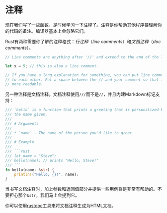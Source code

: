 # 注释

现在我们写了一些函数，是时候学习一下注释了。注释是你帮助其他程序猿理解你的代码的备注。编译器基本上会忽略它们。

Rust有两种需要你了解的注释格式：*行注释*（*line comments*）和*文档注释*（*doc comments*）。

```rust
// Line comments are anything after '//' and extend to the end of the line.

let x = 5; // this is also a line comment.

// If you have a long explanation for something, you can put line comments next
// to each other. Put a space between the // and your comment so that it's
// more readable.
```

另一种注释是文档注释。文档注释使用`///`而不是`//`，并且内建Markdown标记支持：

```rust
/// `hello` is a function that prints a greeting that is personalized based on
/// the name given.
///
/// # Arguments
///
/// * `name` - The name of the person you'd like to greet.
///
/// # Example
///
/// ```rust
/// let name = "Steve";
/// hello(name); // prints "Hello, Steve!"
/// ```
fn hello(name: &str) {
    println!("Hello, {}!", name);
}
```

当书写文档注释时，加上参数和返回值部分并提供一些用例将是非常有帮助的。不要担心那个`&str`，我们马上会提到它。

你可以使用[rustdoc](http://doc.rust-lang.org/book/documentation.html)工具来将文档注释生成为HTML文档。
